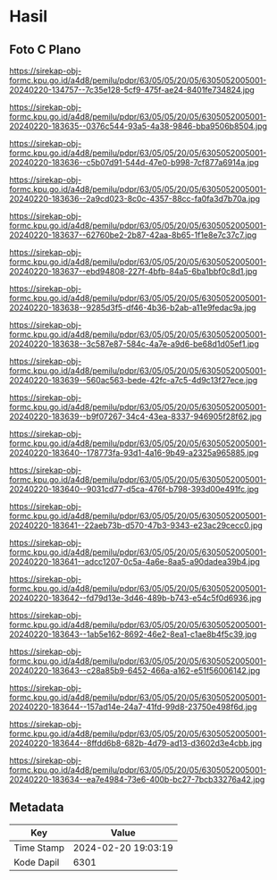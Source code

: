 # Hasil

## Foto C Plano

https://sirekap-obj-formc.kpu.go.id/a4d8/pemilu/pdpr/63/05/05/20/05/6305052005001-20240220-134757--7c35e128-5cf9-475f-ae24-8401fe734824.jpg

https://sirekap-obj-formc.kpu.go.id/a4d8/pemilu/pdpr/63/05/05/20/05/6305052005001-20240220-183635--0376c544-93a5-4a38-9846-bba9506b8504.jpg

https://sirekap-obj-formc.kpu.go.id/a4d8/pemilu/pdpr/63/05/05/20/05/6305052005001-20240220-183636--c5b07d91-544d-47e0-b998-7cf877a6914a.jpg

https://sirekap-obj-formc.kpu.go.id/a4d8/pemilu/pdpr/63/05/05/20/05/6305052005001-20240220-183636--2a9cd023-8c0c-4357-88cc-fa0fa3d7b70a.jpg

https://sirekap-obj-formc.kpu.go.id/a4d8/pemilu/pdpr/63/05/05/20/05/6305052005001-20240220-183637--62760be2-2b87-42aa-8b65-1f1e8e7c37c7.jpg

https://sirekap-obj-formc.kpu.go.id/a4d8/pemilu/pdpr/63/05/05/20/05/6305052005001-20240220-183637--ebd94808-227f-4bfb-84a5-6ba1bbf0c8d1.jpg

https://sirekap-obj-formc.kpu.go.id/a4d8/pemilu/pdpr/63/05/05/20/05/6305052005001-20240220-183638--9285d3f5-df46-4b36-b2ab-a11e9fedac9a.jpg

https://sirekap-obj-formc.kpu.go.id/a4d8/pemilu/pdpr/63/05/05/20/05/6305052005001-20240220-183638--3c587e87-584c-4a7e-a9d6-be68d1d05ef1.jpg

https://sirekap-obj-formc.kpu.go.id/a4d8/pemilu/pdpr/63/05/05/20/05/6305052005001-20240220-183639--560ac563-bede-42fc-a7c5-4d9c13f27ece.jpg

https://sirekap-obj-formc.kpu.go.id/a4d8/pemilu/pdpr/63/05/05/20/05/6305052005001-20240220-183639--b9f07267-34c4-43ea-8337-946905f28f62.jpg

https://sirekap-obj-formc.kpu.go.id/a4d8/pemilu/pdpr/63/05/05/20/05/6305052005001-20240220-183640--178773fa-93d1-4a16-9b49-a2325a965885.jpg

https://sirekap-obj-formc.kpu.go.id/a4d8/pemilu/pdpr/63/05/05/20/05/6305052005001-20240220-183640--9031cd77-d5ca-476f-b798-393d00e491fc.jpg

https://sirekap-obj-formc.kpu.go.id/a4d8/pemilu/pdpr/63/05/05/20/05/6305052005001-20240220-183641--22aeb73b-d570-47b3-9343-e23ac29cecc0.jpg

https://sirekap-obj-formc.kpu.go.id/a4d8/pemilu/pdpr/63/05/05/20/05/6305052005001-20240220-183641--adcc1207-0c5a-4a6e-8aa5-a90dadea39b4.jpg

https://sirekap-obj-formc.kpu.go.id/a4d8/pemilu/pdpr/63/05/05/20/05/6305052005001-20240220-183642--fd79d13e-3d46-489b-b743-e54c5f0d6936.jpg

https://sirekap-obj-formc.kpu.go.id/a4d8/pemilu/pdpr/63/05/05/20/05/6305052005001-20240220-183643--1ab5e162-8692-46e2-8ea1-c1ae8b4f5c39.jpg

https://sirekap-obj-formc.kpu.go.id/a4d8/pemilu/pdpr/63/05/05/20/05/6305052005001-20240220-183643--c28a85b9-6452-466a-a162-e51f56006142.jpg

https://sirekap-obj-formc.kpu.go.id/a4d8/pemilu/pdpr/63/05/05/20/05/6305052005001-20240220-183644--157ad14e-24a7-41fd-99d8-23750e498f6d.jpg

https://sirekap-obj-formc.kpu.go.id/a4d8/pemilu/pdpr/63/05/05/20/05/6305052005001-20240220-183644--8ffdd6b8-682b-4d79-ad13-d3602d3e4cbb.jpg

https://sirekap-obj-formc.kpu.go.id/a4d8/pemilu/pdpr/63/05/05/20/05/6305052005001-20240220-183634--ea7e4984-73e6-400b-bc27-7bcb33276a42.jpg


## Metadata

| Key        | Value               |
| ---------- | ------------------- |
| Time Stamp | 2024-02-20 19:03:19 |
| Kode Dapil | 6301                |




